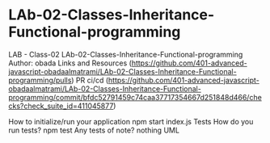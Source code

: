 # LAb-02-Classes-Inheritance-Functional-programming

LAB - Class-02
LAb-02-Classes-Inheritance-Functional-programming
Author: obada 
Links and Resources
(https://github.com/401-advanced-javascript-obadaalmatrami/LAb-02-Classes-Inheritance-Functional-programming/pulls) PR
ci/cd (https://github.com/401-advanced-javascript-obadaalmatrami/LAb-02-Classes-Inheritance-Functional-programming/commit/bfdc52791459c74caa37717354667d251848d466/checks?check_suite_id=411045877)

How to initialize/run your application 
npm start index.js
Tests
How do you run tests?
npm test
Any tests of note?
nothing 
UML
